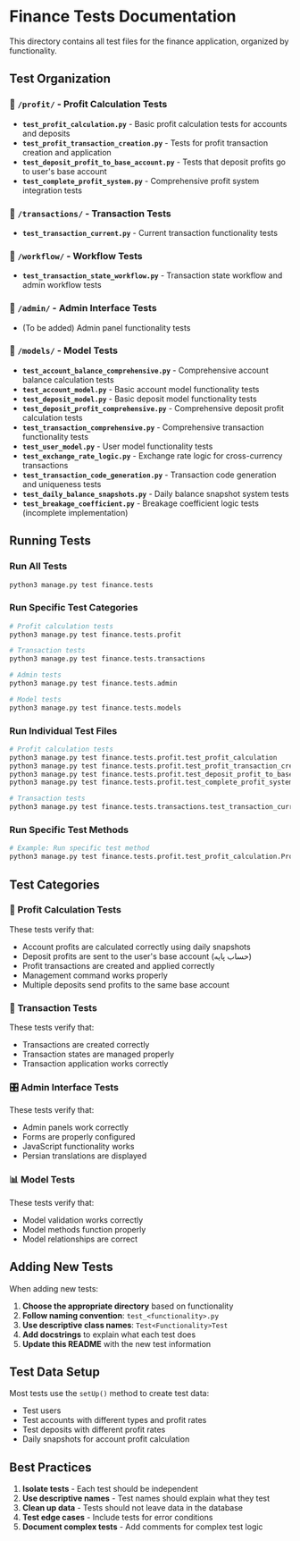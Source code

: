 # Finance Tests Documentation

This directory contains all test files for the finance application, organized by functionality.

## Test Organization

### 📁 `/profit/` - Profit Calculation Tests
- **`test_profit_calculation.py`** - Basic profit calculation tests for accounts and deposits
- **`test_profit_transaction_creation.py`** - Tests for profit transaction creation and application
- **`test_deposit_profit_to_base_account.py`** - Tests that deposit profits go to user's base account
- **`test_complete_profit_system.py`** - Comprehensive profit system integration tests

### 📁 `/transactions/` - Transaction Tests
- **`test_transaction_current.py`** - Current transaction functionality tests

### 📁 `/workflow/` - Workflow Tests
- **`test_transaction_state_workflow.py`** - Transaction state workflow and admin workflow tests

### 📁 `/admin/` - Admin Interface Tests
- (To be added) Admin panel functionality tests

### 📁 `/models/` - Model Tests
- **`test_account_balance_comprehensive.py`** - Comprehensive account balance calculation tests
- **`test_account_model.py`** - Basic account model functionality tests
- **`test_deposit_model.py`** - Basic deposit model functionality tests
- **`test_deposit_profit_comprehensive.py`** - Comprehensive deposit profit calculation tests
- **`test_transaction_comprehensive.py`** - Comprehensive transaction functionality tests
- **`test_user_model.py`** - User model functionality tests
- **`test_exchange_rate_logic.py`** - Exchange rate logic for cross-currency transactions
- **`test_transaction_code_generation.py`** - Transaction code generation and uniqueness tests
- **`test_daily_balance_snapshots.py`** - Daily balance snapshot system tests
- **`test_breakage_coefficient.py`** - Breakage coefficient logic tests (incomplete implementation)

## Running Tests

### Run All Tests
```bash
python3 manage.py test finance.tests
```

### Run Specific Test Categories
```bash
# Profit calculation tests
python3 manage.py test finance.tests.profit

# Transaction tests
python3 manage.py test finance.tests.transactions

# Admin tests
python3 manage.py test finance.tests.admin

# Model tests
python3 manage.py test finance.tests.models
```

### Run Individual Test Files
```bash
# Profit calculation tests
python3 manage.py test finance.tests.profit.test_profit_calculation
python3 manage.py test finance.tests.profit.test_profit_transaction_creation
python3 manage.py test finance.tests.profit.test_deposit_profit_to_base_account
python3 manage.py test finance.tests.profit.test_complete_profit_system

# Transaction tests
python3 manage.py test finance.tests.transactions.test_transaction_current
```

### Run Specific Test Methods
```bash
# Example: Run specific test method
python3 manage.py test finance.tests.profit.test_profit_calculation.ProfitCalculationTest.test_account_profit_calculation_with_daily_snapshots
```

## Test Categories

### 🎯 Profit Calculation Tests
These tests verify that:
- Account profits are calculated correctly using daily snapshots
- Deposit profits are sent to the user's base account (حساب پایه)
- Profit transactions are created and applied correctly
- Management command works properly
- Multiple deposits send profits to the same base account

### 🔄 Transaction Tests
These tests verify that:
- Transactions are created correctly
- Transaction states are managed properly
- Transaction application works correctly

### 🎛️ Admin Interface Tests
These tests verify that:
- Admin panels work correctly
- Forms are properly configured
- JavaScript functionality works
- Persian translations are displayed

### 📊 Model Tests
These tests verify that:
- Model validation works correctly
- Model methods function properly
- Model relationships are correct

## Adding New Tests

When adding new tests:

1. **Choose the appropriate directory** based on functionality
2. **Follow naming convention**: `test_<functionality>.py`
3. **Use descriptive class names**: `Test<Functionality>Test`
4. **Add docstrings** to explain what each test does
5. **Update this README** with the new test information

## Test Data Setup

Most tests use the `setUp()` method to create test data:
- Test users
- Test accounts with different types and profit rates
- Test deposits with different profit rates
- Daily snapshots for account profit calculation

## Best Practices

1. **Isolate tests** - Each test should be independent
2. **Use descriptive names** - Test names should explain what they test
3. **Clean up data** - Tests should not leave data in the database
4. **Test edge cases** - Include tests for error conditions
5. **Document complex tests** - Add comments for complex test logic

